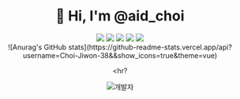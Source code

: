 <div align = center><h1> 👋 Hi, I'm @aid_choi </h1></div>

<div align="center">
  <img src = https://img.shields.io/badge/-Javascript-yellow></img>
  <img src = https://img.shields.io/badge/-Python-blue></img>
  <img src = https://img.shields.io/badge/-Java-red></img>
  <img src = https://img.shields.io/badge/-CSS-skyblue></img>
  <img src = https://img.shields.io/badge/-HTML-#FF6347></img>
</div>

<div align = center>
![Anurag's GitHub stats](https://github-readme-stats.vercel.app/api?username=Choi-Jiwon-38&&show_icons=true&theme=vue)

 <hr?
      
![개발자](https://user-images.githubusercontent.com/81795729/142876078-ab05a7cb-6cd4-4a48-b56a-b12a714efec7.png)
